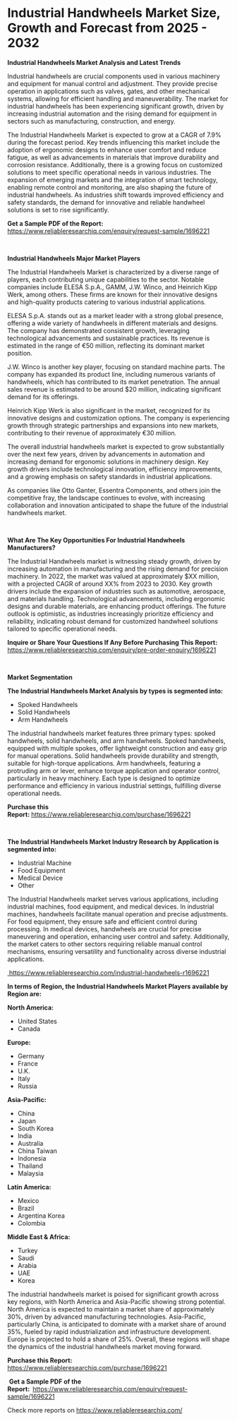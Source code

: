 <p><h1>Industrial Handwheels Market Size, Growth and Forecast from 2025 - 2032</h1></p><p><strong>Industrial Handwheels Market Analysis and Latest Trends</strong></p>
<p><p>Industrial handwheels are crucial components used in various machinery and equipment for manual control and adjustment. They provide precise operation in applications such as valves, gates, and other mechanical systems, allowing for efficient handling and maneuverability. The market for industrial handwheels has been experiencing significant growth, driven by increasing industrial automation and the rising demand for equipment in sectors such as manufacturing, construction, and energy.</p><p>The Industrial Handwheels Market is expected to grow at a CAGR of 7.9% during the forecast period. Key trends influencing this market include the adoption of ergonomic designs to enhance user comfort and reduce fatigue, as well as advancements in materials that improve durability and corrosion resistance. Additionally, there is a growing focus on customized solutions to meet specific operational needs in various industries. The expansion of emerging markets and the integration of smart technology, enabling remote control and monitoring, are also shaping the future of industrial handwheels. As industries shift towards improved efficiency and safety standards, the demand for innovative and reliable handwheel solutions is set to rise significantly.</p></p>
<p><strong>Get a Sample PDF of the Report:&nbsp;</strong> <a href="https://www.reliableresearchiq.com/enquiry/request-sample/1696221?utm_campaign=1082&utm_medium=2&utm_source=Github&utm_content=ia&utm_term=08012025&utm_id=industrial-handwheels">https://www.reliableresearchiq.com/enquiry/request-sample/1696221</a></p>
<p>&nbsp;</p>
<p><strong>Industrial Handwheels Major Market Players</strong></p>
<p><p>The Industrial Handwheels Market is characterized by a diverse range of players, each contributing unique capabilities to the sector. Notable companies include ELESA S.p.A., GAMM, J.W. Winco, and Heinrich Kipp Werk, among others. These firms are known for their innovative designs and high-quality products catering to various industrial applications.</p><p>ELESA S.p.A. stands out as a market leader with a strong global presence, offering a wide variety of handwheels in different materials and designs. The company has demonstrated consistent growth, leveraging technological advancements and sustainable practices. Its revenue is estimated in the range of €50 million, reflecting its dominant market position.</p><p>J.W. Winco is another key player, focusing on standard machine parts. The company has expanded its product line, including numerous variants of handwheels, which has contributed to its market penetration. The annual sales revenue is estimated to be around $20 million, indicating significant demand for its offerings.</p><p>Heinrich Kipp Werk is also significant in the market, recognized for its innovative designs and customization options. The company is experiencing growth through strategic partnerships and expansions into new markets, contributing to their revenue of approximately €30 million.</p><p>The overall industrial handwheels market is expected to grow substantially over the next few years, driven by advancements in automation and increasing demand for ergonomic solutions in machinery design. Key growth drivers include technological innovation, efficiency improvements, and a growing emphasis on safety standards in industrial applications.</p><p>As companies like Otto Ganter, Essentra Components, and others join the competitive fray, the landscape continues to evolve, with increasing collaboration and innovation anticipated to shape the future of the industrial handwheels market.</p></p>
<p>&nbsp;</p>
<p><strong>What Are The Key Opportunities For Industrial Handwheels Manufacturers?</strong></p>
<p><p>The Industrial Handwheels market is witnessing steady growth, driven by increasing automation in manufacturing and the rising demand for precision machinery. In 2022, the market was valued at approximately $XX million, with a projected CAGR of around XX% from 2023 to 2030. Key growth drivers include the expansion of industries such as automotive, aerospace, and materials handling. Technological advancements, including ergonomic designs and durable materials, are enhancing product offerings. The future outlook is optimistic, as industries increasingly prioritize efficiency and reliability, indicating robust demand for customized handwheel solutions tailored to specific operational needs.</p></p>
<p><strong>Inquire or Share Your Questions If Any Before Purchasing This Report:</strong> <a href="https://www.reliableresearchiq.com/enquiry/pre-order-enquiry/1696221?utm_campaign=1082&utm_medium=2&utm_source=Github&utm_content=ia&utm_term=08012025&utm_id=industrial-handwheels">https://www.reliableresearchiq.com/enquiry/pre-order-enquiry/1696221</a></p>
<p>&nbsp;</p>
<p><strong>Market Segmentation</strong></p>
<p><strong>The Industrial Handwheels Market Analysis by types is segmented into:</strong></p>
<p><ul><li>Spoked Handwheels</li><li>Solid Handwheels</li><li>Arm Handwheels</li></ul></p>
<p><p>The industrial handwheels market features three primary types: spoked handwheels, solid handwheels, and arm handwheels. Spoked handwheels, equipped with multiple spokes, offer lightweight construction and easy grip for manual operations. Solid handwheels provide durability and strength, suitable for high-torque applications. Arm handwheels, featuring a protruding arm or lever, enhance torque application and operator control, particularly in heavy machinery. Each type is designed to optimize performance and efficiency in various industrial settings, fulfilling diverse operational needs.</p></p>
<p><strong>Purchase this Report:&nbsp;</strong><a href="https://www.reliableresearchiq.com/purchase/1696221?utm_campaign=1082&utm_medium=2&utm_source=Github&utm_content=ia&utm_term=08012025&utm_id=industrial-handwheels">https://www.reliableresearchiq.com/purchase/1696221</a></p>
<p>&nbsp;</p>
<p><strong>The Industrial Handwheels Market Industry Research by Application is segmented into:</strong></p>
<p><ul><li>Industrial Machine</li><li>Food Equipment</li><li>Medical Device</li><li>Other</li></ul></p>
<p><p>The Industrial Handwheels market serves various applications, including industrial machines, food equipment, and medical devices. In industrial machines, handwheels facilitate manual operation and precise adjustments. For food equipment, they ensure safe and efficient control during processing. In medical devices, handwheels are crucial for precise maneuvering and operation, enhancing user control and safety. Additionally, the market caters to other sectors requiring reliable manual control mechanisms, ensuring versatility and functionality across diverse industrial applications.</p></p>
<p><a href="https://www.reliableresearchiq.com/industrial-handwheels-r1696221?utm_campaign=1082&utm_medium=2&utm_source=Github&utm_content=ia&utm_term=08012025&utm_id=industrial-handwheels">&nbsp;https://www.reliableresearchiq.com/industrial-handwheels-r1696221</a></p>
<p><strong>In terms of Region, the Industrial Handwheels Market Players available by Region are:</strong></p>
<p>
    <p> <strong> North America: </strong>
        <ul>
            <li>United States</li>
            <li>Canada</li>
        </ul>
        </p> 
    <p> <strong> Europe: </strong>
        <ul>
            <li>Germany</li>
            <li>France</li>
            <li>U.K.</li>
            <li>Italy</li>
            <li>Russia</li>
        </ul>
        </p> 
    <p> <strong> Asia-Pacific: </strong>
        <ul>
            <li>China</li>
            <li>Japan</li>
            <li>South Korea</li>
            <li>India</li>
            <li>Australia</li>
            <li>China Taiwan</li>
            <li>Indonesia</li>
            <li>Thailand</li>
            <li>Malaysia</li>
        </ul>
        </p> 
    <p> <strong> Latin America: </strong>
        <ul>
            <li>Mexico</li>
            <li>Brazil</li>
            <li>Argentina Korea</li>
            <li>Colombia</li>
        </ul>
        </p> 
    <p> <strong> Middle East & Africa: </strong>
        <ul>
            <li>Turkey</li>
            <li>Saudi</li>
            <li>Arabia</li>
            <li>UAE</li>
            <li>Korea</li>
        </ul>
    </p>
    </p>
<p><p>The industrial handwheels market is poised for significant growth across key regions, with North America and Asia-Pacific showing strong potential. North America is expected to maintain a market share of approximately 30%, driven by advanced manufacturing technologies. Asia-Pacific, particularly China, is anticipated to dominate with a market share of around 35%, fueled by rapid industrialization and infrastructure development. Europe is projected to hold a share of 25%. Overall, these regions will shape the dynamics of the industrial handwheels market moving forward.</p></p>
<p><strong>Purchase this Report: </strong><a href="https://www.reliableresearchiq.com/purchase/1696221?utm_campaign=1082&utm_medium=2&utm_source=Github&utm_content=ia&utm_term=08012025&utm_id=industrial-handwheels">https://www.reliableresearchiq.com/purchase/1696221</a></p>
<p>&nbsp;<strong>Get a Sample PDF of the Report:&nbsp;&nbsp;</strong><a href="https://www.reliableresearchiq.com/enquiry/request-sample/1696221?utm_campaign=1082&utm_medium=2&utm_source=Github&utm_content=ia&utm_term=08012025&utm_id=industrial-handwheels">https://www.reliableresearchiq.com/enquiry/request-sample/1696221</a></p>
<p><strong></strong></p>
<p>Check more reports on <a href="https://www.reliableresearchiq.com/?utm_campaign=1082&utm_medium=2&utm_source=Github&utm_content=ia&utm_term=08012025&utm_id=industrial-handwheels">https://www.reliableresearchiq.com/</a></p>